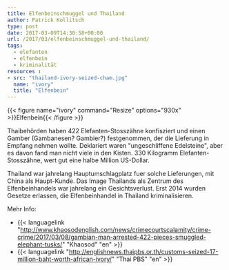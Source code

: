 ```yaml
---
title: Elfenbeinschmuggel und Thailand
author: Patrick Kollitsch
type: post
date: 2017-03-09T14:30:58+00:00
url: /2017/03/elfenbeinschmuggel-und-thailand/
tags:
  - elefanten
  - elfenbein
  - kriminalität
resources :
- src: "thailand-ivory-seized-cham.jpg"
  name: "ivory"
  title: "Elfenbein"
---
```


{{< figure name="ivory" command="Resize" options="930x" >}}Elfenbein{{< /figure >}}

Thaibehörden haben 422 Elefanten-Stosszähne konfisziert und einen Gamber (Gambanesen? Gambier?) festgenommen, der die Lieferung in Empfang nehmen wollte. Deklariert waren "ungeschliffene Edelsteine", aber es davon fand man nicht viele in den Kisten. 330 Kilogramm Elefanten-Stosszähne, wert gut eine halbe Million US-Dollar. 

Thailand war jahrelang Hauptumschlagplatz fuer solche Lieferungen, mit China als Haupt-Kunde. Das Image Thailands als Zentrum des Elfenbeinhandels war jahrelang ein Gesichtsverlust. Erst 2014 wurden Gesetze erlassen, die Elfenbeinhandel in Thailand kriminalisieren. 

Mehr Info:
  
- {{< languagelink "http://www.khaosodenglish.com/news/crimecourtscalamity/crime-crime/2017/03/08/gambian-man-arrested-422-pieces-smuggled-elephant-tusks/" "Khaosod" "en" >}}
- {{< languagelink "http://englishnews.thaipbs.or.th/customs-seized-17-million-baht-worth-african-ivory/" "Thai PBS" "en" >}}
